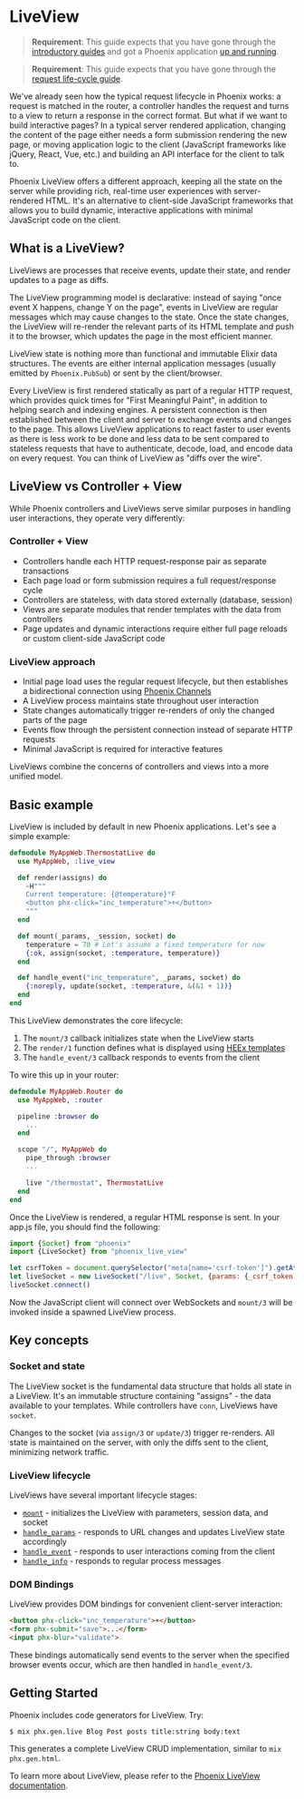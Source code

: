 # LiveView

> **Requirement**: This guide expects that you have gone through the [introductory guides](installation.md) and got a Phoenix application [up and running](up_and_running.md).

> **Requirement**: This guide expects that you have gone through the [request life-cycle guide](request_lifecycle.md).

We've already seen how the typical request lifecycle in Phoenix works: a request is matched in the router, a controller handles the request and turns to a view to return a response in the correct format. But what if we want to build interactive pages? In a typical server rendered application, changing the content of the page either needs a form submission rendering the new page, or moving application logic to the client (JavaScript frameworks like jQuery, React, Vue, etc.) and building an API interface for the client to talk to.

Phoenix LiveView offers a different approach, keeping all the state on the server while providing rich, real-time user experiences with server-rendered HTML. It's an alternative to client-side JavaScript frameworks that allows you to build dynamic, interactive applications with minimal JavaScript code on the client.

## What is a LiveView?

LiveViews are processes that receive events, update their state, and render updates to a page as diffs.

The LiveView programming model is declarative: instead of saying "once event X happens, change Y on the page", events in LiveView are regular messages which may cause changes to the state. Once the state changes, the LiveView will re-render the relevant parts of its HTML template and push it to the browser, which updates the page in the most efficient manner.

LiveView state is nothing more than functional and immutable Elixir data structures. The events are either internal application messages (usually emitted by `Phoenix.PubSub`) or sent by the client/browser.

Every LiveView is first rendered statically as part of a regular HTTP request, which provides quick times for "First Meaningful Paint", in addition to helping search and indexing engines. A persistent connection is then established between the client and server to exchange events and changes to the page. This allows LiveView applications to react faster to user events as there is less work to be done and less data to be sent compared to stateless requests that have to authenticate, decode, load, and encode data on every request. You can think of LiveView as "diffs over the wire".

## LiveView vs Controller + View

While Phoenix controllers and LiveViews serve similar purposes in handling user interactions, they operate very differently:

### Controller + View

- Controllers handle each HTTP request-response pair as separate transactions
- Each page load or form submission requires a full request/response cycle
- Controllers are stateless, with data stored externally (database, session)
- Views are separate modules that render templates with the data from controllers
- Page updates and dynamic interactions require either full page reloads or custom client-side JavaScript code

### LiveView approach

- Initial page load uses the regular request lifecycle, but then establishes a bidirectional connection using [Phoenix Channels](channels.md)
- A LiveView process maintains state throughout user interaction
- State changes automatically trigger re-renders of only the changed parts of the page
- Events flow through the persistent connection instead of separate HTTP requests
- Minimal JavaScript is required for interactive features

LiveViews combine the concerns of controllers and views into a more unified model.

## Basic example

LiveView is included by default in new Phoenix applications. Let's see a simple example:

```elixir
defmodule MyAppWeb.ThermostatLive do
  use MyAppWeb, :live_view

  def render(assigns) do
    ~H"""
    Current temperature: {@temperature}°F
    <button phx-click="inc_temperature">+</button>
    """
  end

  def mount(_params, _session, socket) do
    temperature = 70 # Let's assume a fixed temperature for now
    {:ok, assign(socket, :temperature, temperature)}
  end

  def handle_event("inc_temperature", _params, socket) do
    {:noreply, update(socket, :temperature, &(&1 + 1))}
  end
end
```

This LiveView demonstrates the core lifecycle:

1. The `mount/3` callback initializes state when the LiveView starts
2. The `render/1` function defines what is displayed using [HEEx templates](components.md)
3. The `handle_event/3` callback responds to events from the client

To wire this up in your router:

```elixir
defmodule MyAppWeb.Router do
  use MyAppWeb, :router

  pipeline :browser do
    ...
  end

  scope "/", MyAppWeb do
    pipe_through :browser
    ...

    live "/thermostat", ThermostatLive
  end
end
```

Once the LiveView is rendered, a regular HTML response is sent. In your
app.js file, you should find the following:

```javascript
import {Socket} from "phoenix"
import {LiveSocket} from "phoenix_live_view"

let csrfToken = document.querySelector("meta[name='csrf-token']").getAttribute("content")
let liveSocket = new LiveSocket("/live", Socket, {params: {_csrf_token: csrfToken}})
liveSocket.connect()
```

Now the JavaScript client will connect over WebSockets and `mount/3` will be invoked
inside a spawned LiveView process.

## Key concepts

### Socket and state

The LiveView socket is the fundamental data structure that holds all state in a LiveView. It's an immutable structure containing "assigns" - the data available to your templates. While controllers have `conn`, LiveViews have `socket`.

Changes to the socket (via `assign/3` or `update/3`) trigger re-renders. All state is maintained on the server, with only the diffs sent to the client, minimizing network traffic.

### LiveView lifecycle

LiveViews have several important lifecycle stages:

- [`mount`](https://hexdocs.pm/phoenix_live_view/Phoenix.LiveView.html#c:mount/3) - initializes the LiveView with parameters, session data, and socket
- [`handle_params`](https://hexdocs.pm/phoenix_live_view/Phoenix.LiveView.html#c:handle_params/3) - responds to URL changes and updates LiveView state accordingly
- [`handle_event`](https://hexdocs.pm/phoenix_live_view/Phoenix.LiveView.html#c:handle_event/3) - responds to user interactions coming from the client
- [`handle_info`](https://hexdocs.pm/phoenix_live_view/Phoenix.LiveView.html#c:handle_info/2) - responds to regular process messages

### DOM Bindings

LiveView provides DOM bindings for convenient client-server interaction:

```html
<button phx-click="inc_temperature">+</button>
<form phx-submit="save">...</form>
<input phx-blur="validate">
```

These bindings automatically send events to the server when the specified browser events occur, which are then handled in `handle_event/3`.

## Getting Started

Phoenix includes code generators for LiveView. Try:

```
$ mix phx.gen.live Blog Post posts title:string body:text
```

This generates a complete LiveView CRUD implementation, similar to `mix phx.gen.html`.

To learn more about LiveView, please refer to the [Phoenix LiveView documentation](https://hexdocs.pm/phoenix_live_view).
